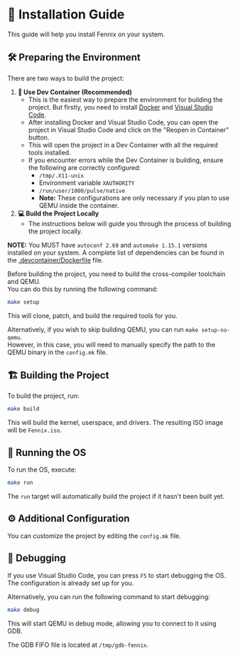# 🚀 Installation Guide

This guide will help you install Fennix on your system.

## 🛠️ Preparing the Environment

There are two ways to build the project:

1.  **🐳 Use Dev Container (Recommended)**
    * This is the easiest way to prepare the environment for building the project. But firstly, you need to install [Docker](https://docs.docker.com/get-docker/) and [Visual Studio Code](https://code.visualstudio.com/).
    * After installing Docker and Visual Studio Code, you can open the project in Visual Studio Code and click on the "Reopen in Container" button.
    * This will open the project in a Dev Container with all the required tools installed.
    * If you encounter errors while the Dev Container is building, ensure the following are correctly configured:
        * `/tmp/.X11-unix`
        * Environment variable `XAUTHORITY`
        * `/run/user/1000/pulse/native`
        * **Note:** These configurations are only necessary if you plan to use QEMU inside the container.
2.  **💻 Build the Project Locally**
    * The instructions below will guide you through the process of building the project locally.

**NOTE:** You MUST have `autoconf 2.69` and `automake 1.15.1` versions installed on your system. A complete list of dependencies can be found in the [.devcontainer/Dockerfile](.devcontainer/Dockerfile) file.

Before building the project, you need to build the cross-compiler toolchain and QEMU.  
You can do this by running the following command:

```sh
make setup
```

This will clone, patch, and build the required tools for you.

Alternatively, if you wish to skip building QEMU, you can run `make setup-no-qemu`.  
However, in this case, you will need to manually specify the path to the QEMU binary in the `config.mk` file.

## 🏗️ Building the Project

To build the project, run:

```sh
make build
```

This will build the kernel, userspace, and drivers. The resulting ISO image will be `Fennix.iso`.

## 🚀 Running the OS

To run the OS, execute:

```sh
make run
```

The `run` target will automatically build the project if it hasn't been built yet.

## ⚙️ Additional Configuration

You can customize the project by editing the `config.mk` file.

## 🧪 Debugging

If you use Visual Studio Code, you can press `F5` to start debugging the OS.  
The configuration is already set up for you.

Alternatively, you can run the following command to start debugging:

```sh
make debug
```

This will start QEMU in debug mode, allowing you to connect to it using GDB.

The GDB FIFO file is located at `/tmp/gdb-fennix`.
